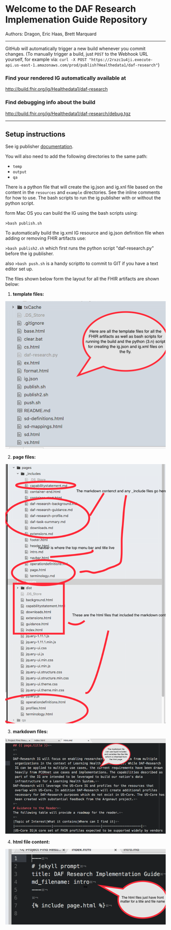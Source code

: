 
#  Welcome to the DAF Research Implemenation Guide Repository

Authors: Dragon,  Eric Haas, Brett Marquard


-----


GitHub will automatically trigger a new build whenever you commit changes.
(To manually trigger a build, just `POST` to the Webhook URL yourself, for example via:
`curl -X POST "https://2rxzc1u4ji.execute-api.us-east-1.amazonaws.com/prod/publish?Healthedata1/daf-research"`)


### Find your rendered IG automatically available at

http://build.fhir.org/ig/Healthedata1/daf-research

### Find debugging info about the build

http://build.fhir.org/ig/Healthedata1/daf-research/debug.tgz

------

## Setup instructions

See ig publisher [documentation](http://wiki.hl7.org/index.php?title=IG_Publisher_Documentation).

You will also need to add the following directories to the same path:

- `temp`
- `output`
- `qa`

There is a python file that will create the ig.json and ig.xnl file based on the content in the `resources` and `example` directories.  See the inline comments for how to use.  The bash scripts to run the ig publisher with or without the python script.  


form Mac OS you can build the IG using the bash scripts using:

`>bash publish.sh`

To automatically build the ig.xml IG resource and ig.json definition file when adding or removing FHIR artifacts use:

`>bash publish2.sh`  which first runs the python script "daf-research.py" before the ig publisher.

also `>bash push.sh` is a handy scriptto to commit to GIT if you have a text editor set up.

The files shown below form the layout for all the FHIR artifacts are shown below:


1. **template files:**

![template files](template%20files.png)

2. **page files:**

![page files](page%20files.png)

3. **markdown files:**

![markdown pages](markdown%20pages.png)

4. **html file content:**

![html file content](html%20files.png)





